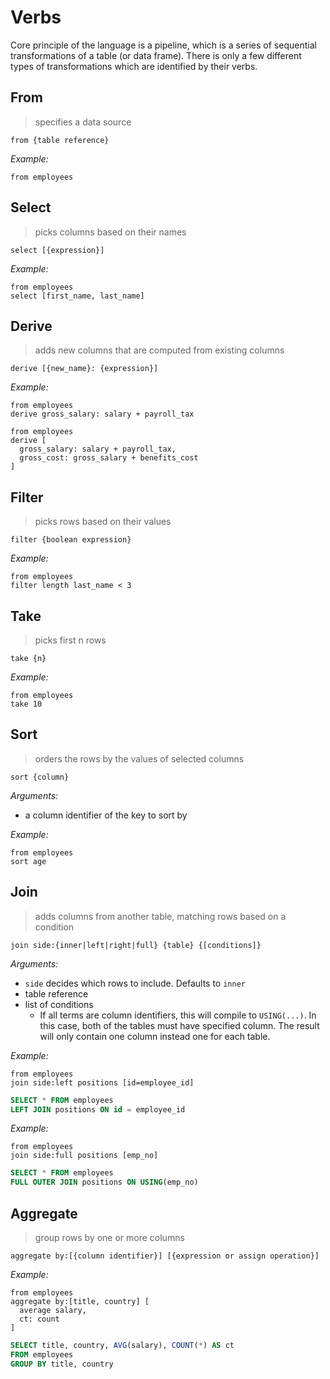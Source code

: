 # Verbs

Core principle of the language is a pipeline, which is a series of sequential transformations of a table (or data frame). There is only a few different types of transformations which are identified by their verbs.

## From

> specifies a data source

```prql
from {table reference}
```

*Example:*

```prql
from employees
```

## Select

> picks columns based on their names

```prql
select [{expression}]
```

*Example:*

```prql
from employees
select [first_name, last_name]
```

## Derive

> adds new columns that are computed from existing columns

```prql
derive [{new_name}: {expression}]
```

*Example:*

```prql
from employees
derive gross_salary: salary + payroll_tax
```

```prql
from employees
derive [
  gross_salary: salary + payroll_tax,
  gross_cost: gross_salary + benefits_cost
]
```

## Filter

> picks rows based on their values

```prql
filter {boolean expression}
```

*Example:*

```prql
from employees
filter length last_name < 3
```

## Take

> picks first n rows

```prql
take {n}
```

*Example:*

```prql
from employees
take 10
```

## Sort

> orders the rows by the values of selected columns

```prql
sort {column}
```

*Arguments:*
- a column identifier of the key to sort by

*Example:*

```prql
from employees
sort age
```

## Join

> adds columns from another table, matching rows based on a condition

```prql
join side:{inner|left|right|full} {table} {[conditions]}
```

*Arguments:*
- `side` decides which rows to include. Defaults to `inner`
- table reference
- list of conditions
  - If all terms are column identifiers, this will compile to `USING(...)`. In this case, both of the tables must have specified column. The result will only contain one column instead one for each table.

*Example:*
```prql
from employees
join side:left positions [id=employee_id]
```
```sql
SELECT * FROM employees
LEFT JOIN positions ON id = employee_id
```


*Example:*
```prql
from employees
join side:full positions [emp_no]
```
```sql
SELECT * FROM employees
FULL OUTER JOIN positions ON USING(emp_no)
```

## Aggregate

> group rows by one or more columns

```prql
aggregate by:[{column identifier}] [{expression or assign operation}]
```

*Example:*
```prql
from employees
aggregate by:[title, country] [
  average salary,
  ct: count
]
```
```sql
SELECT title, country, AVG(salary), COUNT(*) AS ct
FROM employees
GROUP BY title, country
```
